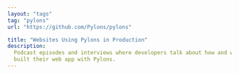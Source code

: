 ```yaml
---
layout: "tags"
tag: "pylons"
url: "https://github.com/Pylons/pylons"

title: "Websites Using Pylons in Production"
description:
  Podcast episodes and interviews where developers talk about how and why they
  built their web app with Pylons.
---
```

